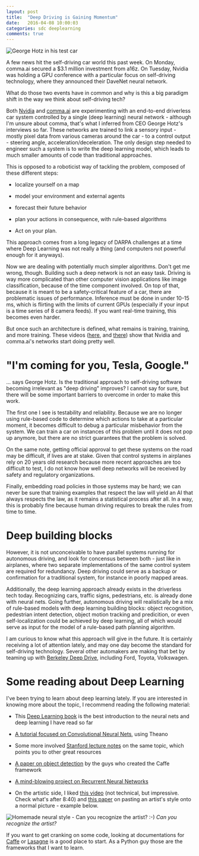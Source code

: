 ```yaml
---
layout: post
title:  "Deep Driving is Gaining Momentum"
date:   2016-04-08 10:00:03
categories: sdc deeplearning
comments: true
---
```


![George Hotz in his test car]({{site.baseurl}}/images/posts/comma.png)

A few news hit the self-driving car world this past week. On Monday, comma.ai secured a $3.1 million investment from a16z.
On Tuesday, Nvidia was holding a GPU conference with a particular focus on self-driving technology, where they announced their DaveNet neural network.

What do those two events have in common and why is this a big paradigm shift in the way we think about self-driving tech?

Both [Nvidia][Nvidia-main] and [comma.ai][comma-main] are experimenting with an end-to-end driverless car system controlled by a single (deep learning) neural network - although I'm unsure about comma, that's what I inferred from CEO George Hotz's interviews so far. These networks are trained to link a sensory input - mostly pixel data from various cameras around the car - to a control output - steering angle, acceleration/deceleration. The only design step needed to engineer such a system is to write the deep learning model, which leads to much smaller amounts of code than traditional approaches.

This is opposed to a roboticist way of tackling the problem, composed of these different steps:

* localize yourself on a map

* model your environment and external agents

* forecast their future behavior

* plan your actions in consequence, with rule-based algorithms

* Act on your plan.

This approach comes from a long legacy of DARPA challenges at a time where Deep Learning was not really a thing (and computers not powerful enough for it anyways).

Now we are dealing with potentially much simpler algorithms. Don't get me wrong, though. Building such a deep network is not an easy task. Driving is way more complicated than other computer vision applications like image classification, because of the time component involved. On top of that, because it is meant to be a safety-critical feature of a car, there are problematic issues of performance. Inference must be done in under 10-15 ms, which is flirting with the limits of current GPUs (especially if your input is a time series of 8 camera feeds). If you want real-time training, this becomes even harder.

But once such an architecture is defined, what remains is training, training, and more training. These videos ([here][comma-video], and [there][Nvidia-video]) show that Nvidia and comma.ai's networks start doing pretty well.

# "I'm coming for you, Tesla, Google."

... says George Hotz. Is the traditional approach to self-driving software becoming irrelevant as "deep driving" improves? I cannot say for sure, but there will be some important barriers to overcome in order to make this work.

The first one I see is testability and reliability. Because we are no longer using rule-based code to determine which actions to take at a particular moment, it becomes difficult to debug a particular misbehavior from the system. We can train a car on instances of this problem until it does not pop up anymore, but there are no strict guarantees that the problem is solved.

On the same note, getting official approval to get these systems on the road may be difficult, if lives are at stake. Given that control systems in airplanes rely on 20 years old research because more recent approaches are too difficult to test, I do not know how well deep networks will be received by safety and regulatory organizations.

Finally, embedding road policies in those systems may be hard; we can never be sure that training examples that respect the law will yield an AI that always respects the law, as it remains a statistical process after all. In a way, this is probably fine because human driving requires to break the rules from time to time.

# Deep building blocks

However, it is not unconceivable to have parallel systems running for autonomous driving, and look for concensus between both - just like in airplanes, where two separate implementations of the same control system are required for redundancy. Deep driving could serve as a backup or confirmation for a traditional system, for instance in poorly mapped areas.

Additionally, the deep learning approach already exists in the driverless tech today. Recognizing cars, traffic signs, pedestrians, etc. is already done with neural nets. Going further, autonomous driving will realistically be a mix of rule-based models with deep learning building blocks: object recognition, pedestrian intent detection, object motion tracking and predicition, or even self-localization could be achieved by deep learning, all of which would serve as input for the model of a rule-based path planning algorithm.

I am curious to know what this approach will give in the future. It is certainly receiving a lot of attention lately, and may one day become the standard for self-driving technology. Several other automakers are making that bet by teaming up with [Berkeley Deep Drive][deep-drive], including Ford, Toyota, Volkswagen.

# Some reading about Deep Learning

I've been trying to learn about deep learning lately. If you are interested in knowing more about the topic, I recommend reading the following material:

* This [Deep Learning book][dlbook] is the best introduction to the neural nets and deep learning I have read so far

* [A tutorial focused on Convolutional Neural Nets][deeplearninglenet], using Theano

* Some more involved [Stanford lecture notes][231n] on the same topic, which points you to other great resources

* [A paper on object detection][objdetect] by the guys who created the Caffe framework

* [A mind-blowing project on Recurrent Neural Networks][rnn]

* On the artistic side, I liked [this video][netvideo] (not technical, but impressive. Check what's after 8:40) and [this paper][neural-style] on pasting an artist's style onto a normal picture - example below.

![Homemade neural style - Can you recognize the artist? :-)]({{site.baseurl}}/images/posts/neural-style.jpg)
*Can you recognize the artist?*

If you want to get cranking on some code, looking at documentations for [Caffe][caffe] or [Lasagne][lasagne] is a good place to start. As a Python guy those are the frameworks that I want to learn.

[Nvidia-main]: http://www.nvidia.com/content/global/global.php
[comma-main]: http://comma.ai/
[comma-video]: https://www.youtube.com/watch?v=YjTnYBaQQpw
[Nvidia-video]: https://youtu.be/KnVVJSIiKpY?t=3751
[deep-drive]: http://www.bloomberg.com/news/articles/2016-03-16/automakers-go-back-to-school-to-learn-to-build-self-driving-cars
[caffe]: http://caffe.berkeleyvision.org/tutorial/
[lasagne]: http://lasagne.readthedocs.org/en/latest/user/tutorial.html
[dlbook]: http://neuralnetworksanddeeplearning.com/index.html
[231n]: http://cs231n.github.io/
[objdetect]: http://www.cv-foundation.org/openaccess/content_cvpr_2014/papers/Girshick_Rich_Feature_Hierarchies_2014_CVPR_paper.pdf
[deeplearninglenet]: http://deeplearning.net/tutorial/lenet.html#lenet
[rnn]: http://karpathy.github.io/2015/05/21/rnn-effectiveness/
[netvideo]: https://www.youtube.com/watch?v=0qVOUD76JOg&list=WL&index=24
[neural-style]: http://arxiv.org/pdf/1508.06576v2.pdf

